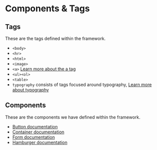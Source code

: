 # Components & Tags

## Tags
These are the tags defined within the framework.
- `<body>`
- `<hr>`
- `<html>`
- `<image>`
- `<a>` [Learn more about the a tag](taga.md)
- `<ul><ol>`
- `<table>`
- `typography` consists of tags focused around typography, [Learn more about typography](typography.md)

## Components
These are the components we have defined within the framework.
* [Button documentation](button.md)
* [Container documentation](container.md)
* [Form documentation](form.md)
* [Hamburger documentation](hamburger.md)